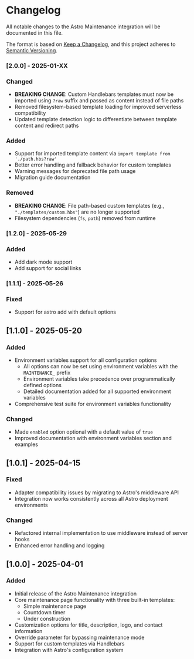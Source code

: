 # Changelog

All notable changes to the Astro Maintenance integration will be documented in this file.

The format is based on [Keep a Changelog](https://keepachangelog.com/en/1.0.0/),
and this project adheres to [Semantic Versioning](https://semver.org/spec/v2.0.0.html).

### [2.0.0] - 2025-01-XX

### Changed

- **BREAKING CHANGE**: Custom Handlebars templates must now be imported using `?raw` suffix and passed as content instead of file paths
- Removed filesystem-based template loading for improved serverless compatibility
- Updated template detection logic to differentiate between template content and redirect paths

### Added

- Support for imported template content via `import template from './path.hbs?raw'`
- Better error handling and fallback behavior for custom templates
- Warning messages for deprecated file path usage
- Migration guide documentation

### Removed

- **BREAKING CHANGE**: File path-based custom templates (e.g., `"./templates/custom.hbs"`) are no longer supported
- Filesystem dependencies (`fs`, `path`) removed from runtime

### [1.2.0] - 2025-05-29

### Added

- Add dark mode support
- Add support for social links

### [1.1.1] - 2025-05-26

### Fixed

- Support for astro add with default options

## [1.1.0] - 2025-05-20

### Added

- Environment variables support for all configuration options
  - All options can now be set using environment variables with the `MAINTENANCE_` prefix
  - Environment variables take precedence over programmatically defined options
  - Detailed documentation added for all supported environment variables
- Comprehensive test suite for environment variables functionality

### Changed

- Made `enabled` option optional with a default value of `true`
- Improved documentation with environment variables section and examples

## [1.0.1] - 2025-04-15

### Fixed

- Adapter compatibility issues by migrating to Astro's middleware API
- Integration now works consistently across all Astro deployment environments

### Changed

- Refactored internal implementation to use middleware instead of server hooks
- Enhanced error handling and logging

## [1.0.0] - 2025-04-01

### Added

- Initial release of the Astro Maintenance integration
- Core maintenance page functionality with three built-in templates:
  - Simple maintenance page
  - Countdown timer
  - Under construction
- Customization options for title, description, logo, and contact information
- Override parameter for bypassing maintenance mode
- Support for custom templates via Handlebars
- Integration with Astro's configuration system
